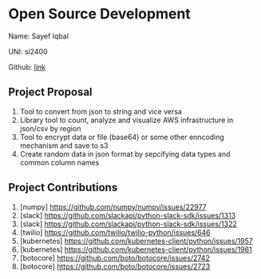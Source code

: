 # Open Source Development

Name: Sayef Iqbal

UNI: si2400

Github: [link](https://github.com/sayefiqb)


## Project Proposal
1. Tool to convert from json to string and vice versa
2. Library tool to count, analyze and visualize AWS infrastructure in json/csv by region
3. Tool to encrypt data or file (base64) or some other enncoding mechanism and save to s3
4. Create random data in json format by sepcifying data types and common column names


## Project Contributions
1. [numpy] https://github.com/numpy/numpy/issues/22977
2. [slack] https://github.com/slackapi/python-slack-sdk/issues/1313
3. [slack] https://github.com/slackapi/python-slack-sdk/issues/1322
4. [twilio] https://github.com/twilio/twilio-python/issues/646
5. [kubernetes] https://github.com/kubernetes-client/python/issues/1957
6. [kubernetes] https://github.com/kubernetes-client/python/issues/1961
7. [botocore] https://github.com/boto/botocore/issues/2742
8. [botocore] https://github.com/boto/botocore/issues/2723

